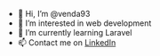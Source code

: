 - 👋 Hi, I’m @venda93
- 👀 I’m interested in web development
- 🌱 I’m currently learning Laravel
- 📫 Contact me on [LinkedIn](https://www.linkedin.com/in/nicol%C3%B2-venditti/)

<!---
venda93/venda93 is a ✨ special ✨ repository because its `README.md` (this file) appears on your GitHub profile.
You can click the Preview link to take a look at your changes.
--->
